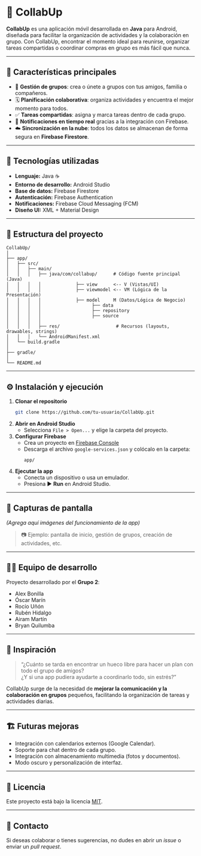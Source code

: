 # 📱 CollabUp

**CollabUp** es una aplicación móvil desarrollada en **Java** para Android, diseñada para facilitar la organización de actividades y la colaboración en grupo. Con CollabUp, encontrar el momento ideal para reunirse, organizar tareas compartidas o coordinar compras en grupo es más fácil que nunca.

---

## 🚀 Características principales

- 👥 **Gestión de grupos**: crea o únete a grupos con tus amigos, familia o compañeros.
- 🗓️ **Planificación colaborativa**: organiza actividades y encuentra el mejor momento para todos.
- ✅ **Tareas compartidas**: asigna y marca tareas dentro de cada grupo.
- 🔔 **Notificaciones en tiempo real** gracias a la integración con Firebase.
- ☁️ **Sincronización en la nube**: todos los datos se almacenan de forma segura en **Firebase Firestore**.

---

## 🧱 Tecnologías utilizadas

- **Lenguaje:** Java ☕  
- **Entorno de desarrollo:** Android Studio  
- **Base de datos:** Firebase Firestore  
- **Autenticación:** Firebase Authentication  
- **Notificaciones:** Firebase Cloud Messaging (FCM)  
- **Diseño UI:** XML + Material Design  

---

## 📂 Estructura del proyecto

```
CollabUp/
│
├── app/
│   ├── src/
│   │   ├── main/
│   │   │   ├── java/com/collabup/      # Código fuente principal (Java)
│   │   │   │             ├── view      <-- V (Vistas/UI)
│   │   │   │             ├── viewmodel <-- VM (Lógica de la Presentación)
│   │   │   │             ├── model     M (Datos/Lógica de Negocio)
│   │   │   │                   ├── data
│   │   │   │                   ├── repository
│   │   │   │                   ├── source 
│   │   │   │             
│   │   │   ├── res/                     # Recursos (layouts, drawables, strings)
│   │   │   └── AndroidManifest.xml
│   └── build.gradle
│
├── gradle/
│
└── README.md
```

---

## ⚙️ Instalación y ejecución

1. **Clonar el repositorio**
   ```bash
   git clone https://github.com/tu-usuario/CollabUp.git
   ```
2. **Abrir en Android Studio**
   - Selecciona `File > Open...` y elige la carpeta del proyecto.
3. **Configurar Firebase**
   - Crea un proyecto en [Firebase Console](https://console.firebase.google.com/)
   - Descarga el archivo `google-services.json` y colócalo en la carpeta:
     ```
     app/
     ```
4. **Ejecutar la app**
   - Conecta un dispositivo o usa un emulador.
   - Presiona ▶️ **Run** en Android Studio.

---

## 📸 Capturas de pantalla

*(Agrega aquí imágenes del funcionamiento de la app)*  
> 📷 Ejemplo: pantalla de inicio, gestión de grupos, creación de actividades, etc.

---

## 👨‍💻 Equipo de desarrollo

Proyecto desarrollado por el **Grupo 2**:

- Alex Bonilla  
- Óscar Marín  
- Rocío Uñón  
- Rubén Hidalgo  
- Airam Martín  
- Bryan Quilumba  

---

## 🧠 Inspiración

> “¿Cuánto se tarda en encontrar un hueco libre para hacer un plan con todo el grupo de amigos?  
> ¿Y si una app pudiera ayudarte a coordinarlo todo, sin estrés?”

CollabUp surge de la necesidad de **mejorar la comunicación y la colaboración en grupos** pequeños, facilitando la organización de tareas y actividades diarias.

---

## 🏗️ Futuras mejoras

- Integración con calendarios externos (Google Calendar).  
- Soporte para chat dentro de cada grupo.  
- Integración con almacenamiento multimedia (fotos y documentos).  
- Modo oscuro y personalización de interfaz.  

---

## 📜 Licencia

Este proyecto está bajo la licencia [MIT](LICENSE).

---

## 💬 Contacto

Si deseas colaborar o tienes sugerencias, no dudes en abrir un *issue* o enviar un *pull request*.
